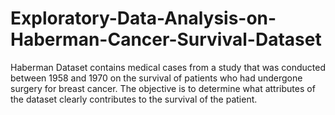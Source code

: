# Exploratory-Data-Analysis-on-Haberman-Cancer-Survival-Dataset
Haberman Dataset contains medical cases from a study that was conducted between 1958 and 1970 on the survival of patients who had undergone surgery for breast cancer. The objective is to determine what attributes of the dataset clearly contributes to the survival of the patient.
